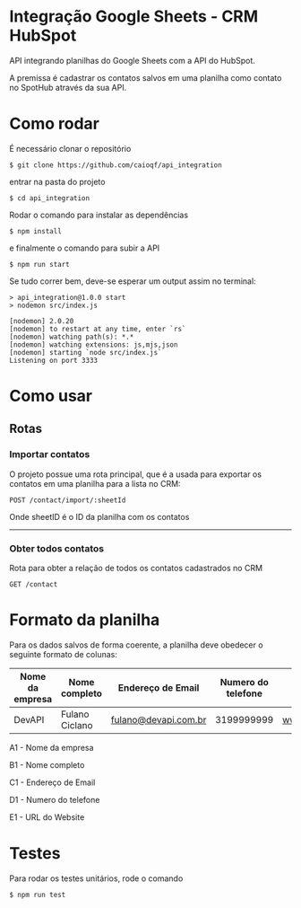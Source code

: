 # Integração Google Sheets - CRM HubSpot 

API integrando planilhas do Google Sheets com a API do HubSpot.

A premissa é cadastrar os contatos salvos em uma planilha como contato no SpotHub através da sua API.

# Como rodar

É necessário clonar o repositório 

````
$ git clone https://github.com/caioqf/api_integration
````

entrar na pasta do projeto

````
$ cd api_integration
````

Rodar o comando para instalar as dependências

````
$ npm install
````

e finalmente o comando para subir a API

````
$ npm run start
````

Se tudo correr bem, deve-se esperar um output assim no terminal: 

````
> api_integration@1.0.0 start
> nodemon src/index.js

[nodemon] 2.0.20
[nodemon] to restart at any time, enter `rs`
[nodemon] watching path(s): *.*
[nodemon] watching extensions: js,mjs,json
[nodemon] starting `node src/index.js`
Listening on port 3333
````


# Como usar

## Rotas

### **Importar contatos**
O projeto possue uma rota principal, que é a usada para exportar os contatos em uma planilha para a lista no CRM:

`````
POST /contact/import/:sheetId
`````

Onde sheetID é o ID da planilha com os contatos

----

### **Obter todos contatos**
Rota para obter a relação de todos os contatos cadastrados no CRM

````
GET /contact
````

# Formato da planilha

Para os dados salvos de forma coerente, a planilha deve obedecer o seguinte formato de colunas: 

| Nome da empresa | Nome completo  | Endereço de Email    | Numero do telefone | URL do Website       |
|-----------------|----------------|----------------------|--------------------|----------------------|
| DevAPI          | Fulano Ciclano | fulano@devapi.com.br | 3199999999         | www.fulanodevapi.com |

A1 - Nome da empresa

B1 - Nome completo

C1 - Endereço de Email

D1 - Numero do telefone

E1 - URL do Website

# Testes

Para rodar os testes unitários, rode o comando 

````
$ npm run test
````
